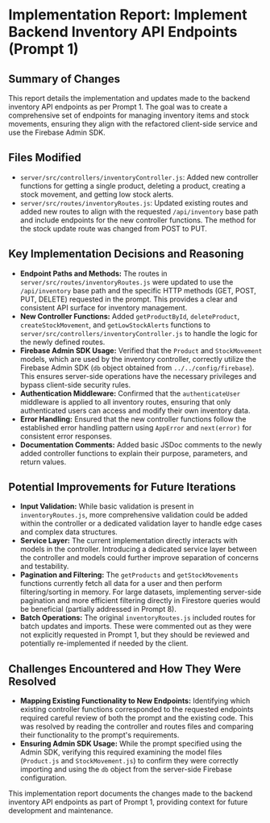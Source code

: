 # Implementation Report: Implement Backend Inventory API Endpoints (Prompt 1)

## Summary of Changes

This report details the implementation and updates made to the backend inventory API endpoints as per Prompt 1. The goal was to create a comprehensive set of endpoints for managing inventory items and stock movements, ensuring they align with the refactored client-side service and use the Firebase Admin SDK.

## Files Modified

*   `server/src/controllers/inventoryController.js`: Added new controller functions for getting a single product, deleting a product, creating a stock movement, and getting low stock alerts.
*   `server/src/routes/inventoryRoutes.js`: Updated existing routes and added new routes to align with the requested `/api/inventory` base path and include endpoints for the new controller functions. The method for the stock update route was changed from POST to PUT.

## Key Implementation Decisions and Reasoning

*   **Endpoint Paths and Methods:** The routes in `server/src/routes/inventoryRoutes.js` were updated to use the `/api/inventory` base path and the specific HTTP methods (GET, POST, PUT, DELETE) requested in the prompt. This provides a clear and consistent API surface for inventory management.
*   **New Controller Functions:** Added `getProductById`, `deleteProduct`, `createStockMovement`, and `getLowStockAlerts` functions to `server/src/controllers/inventoryController.js` to handle the logic for the newly defined routes.
*   **Firebase Admin SDK Usage:** Verified that the `Product` and `StockMovement` models, which are used by the inventory controller, correctly utilize the Firebase Admin SDK (`db` object obtained from `../../config/firebase`). This ensures server-side operations have the necessary privileges and bypass client-side security rules.
*   **Authentication Middleware:** Confirmed that the `authenticateUser` middleware is applied to all inventory routes, ensuring that only authenticated users can access and modify their own inventory data.
*   **Error Handling:** Ensured that the new controller functions follow the established error handling pattern using `AppError` and `next(error)` for consistent error responses.
*   **Documentation Comments:** Added basic JSDoc comments to the newly added controller functions to explain their purpose, parameters, and return values.

## Potential Improvements for Future Iterations

*   **Input Validation:** While basic validation is present in `inventoryRoutes.js`, more comprehensive validation could be added within the controller or a dedicated validation layer to handle edge cases and complex data structures.
*   **Service Layer:** The current implementation directly interacts with models in the controller. Introducing a dedicated service layer between the controller and models could further improve separation of concerns and testability.
*   **Pagination and Filtering:** The `getProducts` and `getStockMovements` functions currently fetch all data for a user and then perform filtering/sorting in memory. For large datasets, implementing server-side pagination and more efficient filtering directly in Firestore queries would be beneficial (partially addressed in Prompt 8).
*   **Batch Operations:** The original `inventoryRoutes.js` included routes for batch updates and imports. These were commented out as they were not explicitly requested in Prompt 1, but they should be reviewed and potentially re-implemented if needed by the client.

## Challenges Encountered and How They Were Resolved

*   **Mapping Existing Functionality to New Endpoints:** Identifying which existing controller functions corresponded to the requested endpoints required careful review of both the prompt and the existing code. This was resolved by reading the controller and routes files and comparing their functionality to the prompt's requirements.
*   **Ensuring Admin SDK Usage:** While the prompt specified using the Admin SDK, verifying this required examining the model files (`Product.js` and `StockMovement.js`) to confirm they were correctly importing and using the `db` object from the server-side Firebase configuration.

This implementation report documents the changes made to the backend inventory API endpoints as part of Prompt 1, providing context for future development and maintenance.
